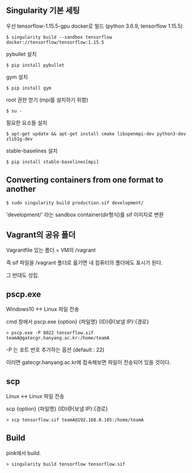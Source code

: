 ## Singularity 기본 세팅

우선 tensorflow-1.15.5-gpu docker로 빌드 (python 3.6.9, tensorflow 1.15.5)

```
$ singularity build --sandbox tensorflow docker://tensorflow/tensorflow:1.15.5
```

pybullet 설치

```
$ pip install pybullet
```

gym 설치

```
$ pip install gym
```

root 권한 얻기 (mpi를 설치하기 위함)

```
$ su -
```

필요한 요소들 설치

```
$ apt-get update && apt-get install cmake libopenmpi-dev python3-dev zlib1g-dev
```

stable-baselines 설치

```
$ pip install stable-baselines[mpi]
```



## Converting containers from one format to another

```
$ sudo singularity build production.sif development/
```

'development/' 라는 sandbox container(dir형식)를 sif 이미지로 변환



## Vagrant의 공유 폴더

Vagrantfile 있는 폴더 = VM의 /vagrant

즉 sif 파일을 /vagrant 폴더로 옮기면 내 컴퓨터의 폴더에도 표시가 된다.

그 반대도 성립.



## pscp.exe

Windows10 <-> Linux 파일 전송

cmd 창에서 pscp.exe {option} {파일명} {ID}@{보낼 IP}:{경로}

```
> pscp.exe -P 8022 tensorflow.sif teamA@gatecgr.hanyang.ac.kr:/home/teamA
```

-P 는 포트 번호 추가하는 옵션 (default : 22)



이러면 gatecgr.hanyang.ac.kr에 접속해보면 파일이 전송되어 있을 것이다.



## scp

Linux <-> Linux 파일 전송

scp {option} {파일명} {ID}@{보낼 IP}:{경로}

```
> scp tensorflow.sif teamA@192.168.0.105:/home/teamA
```



## Build

pink에서 build.

```
> singularity build tensorflow tensorflow.sif
```

